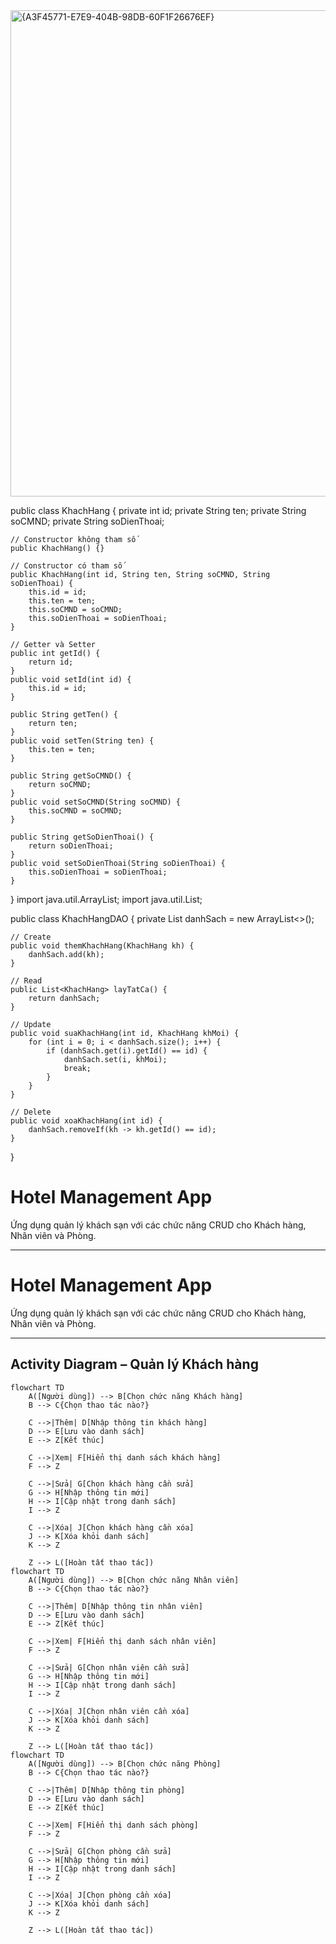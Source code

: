 <img width="1034" height="778" alt="{A3F45771-E7E9-404B-98DB-60F1F26676EF}" src="https://github.com/user-attachments/assets/fe5c226a-aabe-4de9-9792-f50285b7c00d" />

public class KhachHang {
    private int id;
    private String ten;
    private String soCMND;
    private String soDienThoai;

    // Constructor không tham số
    public KhachHang() {}

    // Constructor có tham số
    public KhachHang(int id, String ten, String soCMND, String soDienThoai) {
        this.id = id;
        this.ten = ten;
        this.soCMND = soCMND;
        this.soDienThoai = soDienThoai;
    }

    // Getter và Setter
    public int getId() {
        return id;
    }
    public void setId(int id) {
        this.id = id;
    }

    public String getTen() {
        return ten;
    }
    public void setTen(String ten) {
        this.ten = ten;
    }

    public String getSoCMND() {
        return soCMND;
    }
    public void setSoCMND(String soCMND) {
        this.soCMND = soCMND;
    }

    public String getSoDienThoai() {
        return soDienThoai;
    }
    public void setSoDienThoai(String soDienThoai) {
        this.soDienThoai = soDienThoai;
    }
}
import java.util.ArrayList;
import java.util.List;

public class KhachHangDAO {
    private List<KhachHang> danhSach = new ArrayList<>();

    // Create
    public void themKhachHang(KhachHang kh) {
        danhSach.add(kh);
    }

    // Read
    public List<KhachHang> layTatCa() {
        return danhSach;
    }

    // Update
    public void suaKhachHang(int id, KhachHang khMoi) {
        for (int i = 0; i < danhSach.size(); i++) {
            if (danhSach.get(i).getId() == id) {
                danhSach.set(i, khMoi);
                break;
            }
        }
    }

    // Delete
    public void xoaKhachHang(int id) {
        danhSach.removeIf(kh -> kh.getId() == id);
    }
}
# Hotel Management App

Ứng dụng quản lý khách sạn với các chức năng CRUD cho Khách hàng, Nhân viên và Phòng.  

---

# Hotel Management App

Ứng dụng quản lý khách sạn với các chức năng CRUD cho Khách hàng, Nhân viên và Phòng.  

---

## Activity Diagram – Quản lý Khách hàng

```mermaid
flowchart TD
    A([Người dùng]) --> B[Chọn chức năng Khách hàng]
    B --> C{Chọn thao tác nào?}

    C -->|Thêm| D[Nhập thông tin khách hàng]
    D --> E[Lưu vào danh sách]
    E --> Z[Kết thúc]

    C -->|Xem| F[Hiển thị danh sách khách hàng]
    F --> Z

    C -->|Sửa| G[Chọn khách hàng cần sửa]
    G --> H[Nhập thông tin mới]
    H --> I[Cập nhật trong danh sách]
    I --> Z

    C -->|Xóa| J[Chọn khách hàng cần xóa]
    J --> K[Xóa khỏi danh sách]
    K --> Z

    Z --> L([Hoàn tất thao tác])
flowchart TD
    A([Người dùng]) --> B[Chọn chức năng Nhân viên]
    B --> C{Chọn thao tác nào?}

    C -->|Thêm| D[Nhập thông tin nhân viên]
    D --> E[Lưu vào danh sách]
    E --> Z[Kết thúc]

    C -->|Xem| F[Hiển thị danh sách nhân viên]
    F --> Z

    C -->|Sửa| G[Chọn nhân viên cần sửa]
    G --> H[Nhập thông tin mới]
    H --> I[Cập nhật trong danh sách]
    I --> Z

    C -->|Xóa| J[Chọn nhân viên cần xóa]
    J --> K[Xóa khỏi danh sách]
    K --> Z

    Z --> L([Hoàn tất thao tác])
flowchart TD
    A([Người dùng]) --> B[Chọn chức năng Phòng]
    B --> C{Chọn thao tác nào?}

    C -->|Thêm| D[Nhập thông tin phòng]
    D --> E[Lưu vào danh sách]
    E --> Z[Kết thúc]

    C -->|Xem| F[Hiển thị danh sách phòng]
    F --> Z

    C -->|Sửa| G[Chọn phòng cần sửa]
    G --> H[Nhập thông tin mới]
    H --> I[Cập nhật trong danh sách]
    I --> Z

    C -->|Xóa| J[Chọn phòng cần xóa]
    J --> K[Xóa khỏi danh sách]
    K --> Z

    Z --> L([Hoàn tất thao tác])

